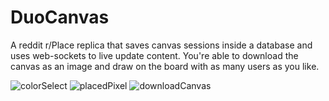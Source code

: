 # DuoCanvas
A reddit r/Place replica that saves canvas sessions inside a database and uses web-sockets to live update content.
You're able to download the canvas as an image and draw on the board with as many users as you like.

![colorSelect](https://iili.io/23Pfvbj.png)
![placedPixel](https://iili.io/23PfSzx.png)
![downloadCanvas](https://iili.io/23PfUWQ.png)

